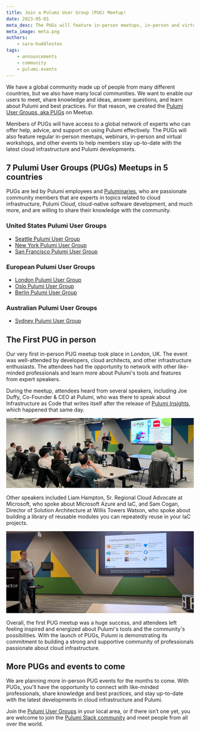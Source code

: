 ```yaml
---
title: Join a Pulumi User Group (PUG) Meetup!
date: 2023-05-01
meta_desc: The PUGs will feature in-person meetups, in-person and virtual workshops, and other events to help members stay up-to-date with the latest developments.
meta_image: meta.png
authors:
    - sara-huddleston
tags:
    - announcements
    - community
    - pulumi-events
---
```


We have a global community made up of people from many different countries, but we also have many local communities. We want to enable our users to meet, share knowledge and ideas, answer questions, and learn about Pulumi and best practices. For that reason, we created the [Pulumi User Groups, aka PUGs](https://www.meetup.com/pro/pugs) on Meetup.

Members of PUGs will have access to a global network of experts who can offer help, advice, and support on using Pulumi effectively. The PUGs will also feature regular in-person meetups, webinars, in-person and virtual workshops, and other events to help members stay up-to-date with the latest cloud infrastructure and Pulumi developments.

## 7 Pulumi User Groups (PUGs) Meetups in 5 countries

PUGs are led by Pulumi employees and [Puluminaries](/community/puluminaries/), who are passionate community members that are experts in topics related to cloud infrastructure, Pulumi Cloud, cloud-native software development, and much more, and are willing to share their knowledge with the community.

### United States Pulumi User Groups

* [Seattle Pulumi User Group](https://www.meetup.com/pulumi-seattle/)
* [New York Pulumi User Group](https://www.meetup.com/new-york-pulumi-user-group/)
* [San Francisco Pulumi User Group](https://www.meetup.com/san-francisco-pulumi-user-group/)

### European Pulumi User Groups

* [London Pulumi User Group](https://www.meetup.com/london-pulumi-user-group/)
* [Oslo Pulumi User Group](https://www.meetup.com/oslo-pulumi-user-group/)
* [Berlin Pulumi User Group](https://www.meetup.com/berlin-pulumi-user-group/)

### Australian Pulumi User Groups

* [Sydney Pulumi User Group](https://www.meetup.com/sydney-pulumi-user-group/)

## The First PUG in person

Our very first in-person PUG meetup took place in London, UK. The event was well-attended by developers, cloud architects, and other infrastructure enthusiasts. The attendees had the opportunity to network with other like-minded professionals and learn more about Pulumi's tools and features from expert speakers.

During the meetup, attendees heard from several speakers, including Joe Duffy, Co-Founder & CEO at Pulumi, who was there to speak about Infrastructure as Code that writes itself after the release of [Pulumi Insights](/blog/pulumi-insights/), which happened that same day.

![Photo of Pulumi CEO Joe Duffy speaking at a Pulumi User Group (PUG) in London, UK](./pulumi-user-group-pug-london-joe-duffy.png)

Other speakers included Liam Hampton, Sr. Regional Cloud Advocate at Microsoft, who spoke about Microsoft Azure and IaC, and Sam Cogan, Director of Solution Architecture at Willis Towers Watson, who spoke about building a library of reusable modules you can repeatedly reuse in your IaC projects.

![Photo of Sam Cogan speaking at a Pulumi User Group (PUG) in London, UK](./pulumi-user-group-pug-london-sam-cogan.png)

Overall, the first PUG meetup was a huge success, and attendees left feeling inspired and energized about Pulumi's tools and the community's possibilities. With the launch of PUGs, Pulumi is demonstrating its commitment to building a strong and supportive community of professionals passionate about cloud infrastructure.

## More PUGs and events to come

We are planning more in-person PUG events for the months to come. With PUGs, you'll have the opportunity to connect with like-minded professionals, share knowledge and best practices, and stay up-to-date with the latest developments in cloud infrastructure and Pulumi.

Join the [Pulumi User Groups](https://www.meetup.com/pro/pugs) in your local area, or if there isn’t one yet, you are welcome to join the [Pulumi Slack community](https://slack.pulumi.com/) and meet people from all over the world.
